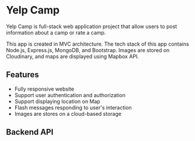 # Yelp Camp
Yelp Camp is full-stack web application project that allow users to post information about a camp or rate a camp.

This app is created in MVC architecture. The tech stack of this app contains Node.js, Express.js, MongoDB, and Bootstrap. Images are stored on Cloudinary, and maps are displayed using Mapbox API.

## Features
- Fully responsive website
- Support user authentication and authorization
- Support displaying location on Map
- Flash messages responding to user's interaction
- Images are stores on a cloud-based storage

## Backend API
